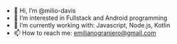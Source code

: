 - 👋 Hi, I’m @milio-davis
- 👀 I’m interested in Fullstack and Android programming
- 🌱 I’m currently working with: Javascript, Node.js, Kotlin
- 📫 How to reach me: emilianograniero@gmail.com

<!---
milio-davis/milio-davis is a ✨ special ✨ repository because its `README.md` (this file) appears on your GitHub profile.
You can click the Preview link to take a look at your changes.
--->
